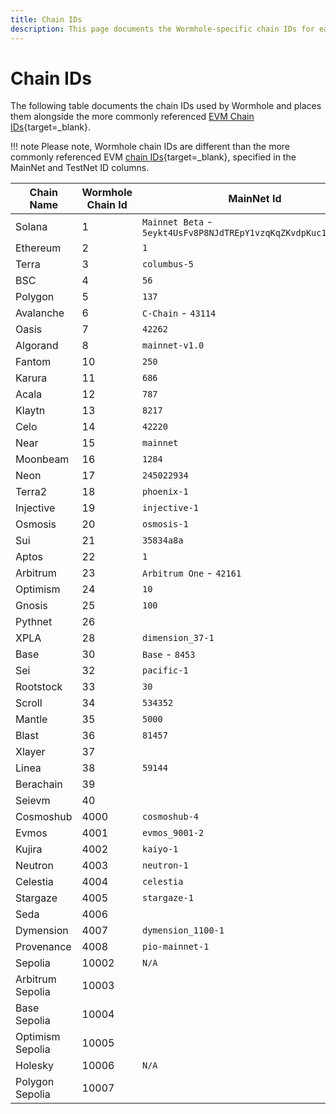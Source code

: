 ```yaml
---
title: Chain IDs
description: This page documents the Wormhole-specific chain IDs for each chain and contrasts them to the more commonly referenced EVM chain IDs originating in EIP-155.
---
```


# Chain IDs

The following table documents the chain IDs used by Wormhole and places them alongside the more commonly referenced [EVM Chain IDs](https://chainlist.org/){target=\_blank}. 

!!! note 
	Please note, Wormhole chain IDs are different than the more commonly referenced EVM [chain IDs](https://eips.ethereum.org/EIPS/eip-155){target=\_blank}, specified in the MainNet and TestNet ID columns.

| Chain Name       | Wormhole Chain Id | MainNet Id                                                      | TestNet Id                                                |
|------------------|-------------------|-----------------------------------------------------------------|-----------------------------------------------------------|
| Solana           | 1                 | `Mainnet Beta` - `5eykt4UsFv8P8NJdTREpY1vzqKqZKvdpKuc147dw2N9d` | `Devnet` - `EtWTRABZaYq6iMfeYKouRu166VU2xqa1wcaWoxPkrZBG` |
| Ethereum         | 2                 | `1`                                                             | `Goerli` - `5`                                            |
| Terra            | 3                 | `columbus-5`                                                    | `bombay-12`                                               |
| BSC              | 4                 | `56`                                                            | `97`                                                      |
| Polygon          | 5                 | `137`                                                           | `Mumbai` - `80001`                                        |
| Avalanche        | 6                 | `C-Chain` - `43114`                                             | `Fuji` - `43113`                                          |
| Oasis            | 7                 | `42262`                                                         | `42261`                                                   |
| Algorand         | 8                 | `mainnet-v1.0`                                                  | `testnet-v1.0`                                            |
| Fantom           | 10                | `250`                                                           | `4002`                                                    |
| Karura           | 11                | `686`                                                           | `596`                                                     |
| Acala            | 12                | `787`                                                           | `597`                                                     |
| Klaytn           | 13                | `8217`                                                          | `Baobab` - `1001`                                         |
| Celo             | 14                | `42220`                                                         | `Alfajores` - `44787`                                     |
| Near             | 15                | `mainnet`                                                       | `testnet`                                                 |
| Moonbeam         | 16                | `1284`                                                          | `Moonbase-Alphanet` - `1287`                              |
| Neon             | 17                | `245022934`                                                     | `245022940`                                               |
| Terra2           | 18                | `phoenix-1`                                                     | `pisco-1`                                                 |
| Injective        | 19                | `injective-1`                                                   | `injective-888`                                           |
| Osmosis          | 20                | `osmosis-1`                                                     | `osmo-test-5`                                             |
| Sui              | 21                | `35834a8a`                                                      | `4c78adac`                                                |
| Aptos            | 22                | `1`                                                             | `2`                                                       |
| Arbitrum         | 23                | `Arbitrum One` - `42161`                                        | `Goerli` - `421613`                                       |
| Optimism         | 24                | `10`                                                            | `Optimism Goerli` - `420`                                 |
| Gnosis           | 25                | `100`                                                           | `Chaido` - `10200`                                        |
| Pythnet          | 26                |                                                                 |                                                           |
| XPLA             | 28                | `dimension_37-1`                                                | `cube_47-5`                                               |
| Base             | 30                | `Base` - `8453`                                                 | `Base Goerli` - `84531`                                   |
| Sei              | 32                | `pacific-1`                                                     | `atlantic-2`                                              |
| Rootstock        | 33                | `30`                                                            | `31`                                                      |
| Scroll           | 34                | `534352`                                                        | `Sepolia` - `534351`                                      |
| Mantle           | 35                | `5000`                                                          | `Sepolia` - `5003`                                        |
| Blast            | 36                | `81457`                                                         | `168587773`                                               |
| Xlayer           | 37                |                                                                 | `195`                                                     |
| Linea            | 38                | `59144`                                                         | `59141`                                                   |
| Berachain        | 39                |                                                                 | `80084`                                                   |
| Seievm           | 40                |                                                                 |                                                           |
| Cosmoshub        | 4000              | `cosmoshub-4`                                                   | `theta-testnet-001`                                       |
| Evmos            | 4001              | `evmos_9001-2`                                                  | `evmos_9000-4`                                            |
| Kujira           | 4002              | `kaiyo-1`                                                       | `harpoon-4`                                               |
| Neutron          | 4003              | `neutron-1`                                                     | `pion-1`                                                  |
| Celestia         | 4004              | `celestia`                                                      | `mocha-4`                                                 |
| Stargaze         | 4005              | `stargaze-1`                                                    |                                                           |
| Seda             | 4006              |                                                                 | `seda-1-testnet`                                          |
| Dymension        | 4007              | `dymension_1100-1`                                              |                                                           |
| Provenance       | 4008              | `pio-mainnet-1`                                                 |                                                           |
| Sepolia          | 10002             | `N/A`                                                           | `Sepolia` - `11155111`                                    |
| Arbitrum Sepolia | 10003             |                                                                 | `Sepolia` - `421614`                                      |
| Base Sepolia     | 10004             |                                                                 | `Base Sepolia` - `84532`                                  |
| Optimism Sepolia | 10005             |                                                                 | `Optimism Sepolia` - `11155420`                           |
| Holesky          | 10006             | `N/A`                                                           | `Holesky` - `17000`                                       |
| Polygon Sepolia  | 10007             |                                                                 | `Sepolia` - `80002`                                       |
